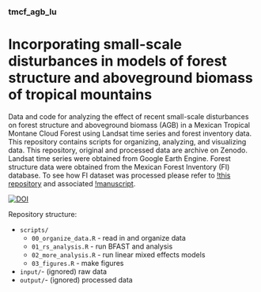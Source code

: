 ### tmcf_agb_lu

# Incorporating small-scale disturbances in models of forest structure and aboveground biomass of tropical mountains

Data and code for analyzing the effect of recent small-scale disturbances on forest structure and aboveground biomass (AGB) in a Mexican Tropical Montane Cloud Forest using Landsat time series and forest inventory data.
This repository contains scripts for organizing, analyzing, and visualizing data.
This repository, original and processed data are archive on Zenodo.
Landsat time series were obtained from Google Earth Engine.
Forest structure data were obtained from the Mexican Forest Inventory (FI) database. To see how FI dataset was processed please refer to [!this repository](https://github.com/adrianauscanga/nmo_cloudforest_landscapes) and associated [!manuscript](https://doi.org/10.1007/s10021-023-00861-1).

[![DOI](https://zenodo.org/badge/479808985.svg)](https://zenodo.org/badge/latestdoi/479808985)

Repository structure:

* `scripts/`
  * `00_organize_data.R` - read in and organize data
  * `01_rs_analysis.R` - run BFAST and analysis
  * `02_more_analysis.R` - run linear mixed effects models
  * `03_figures.R` - make figures
* `input/`- (ignored) raw data
* `output/`- (ignored) processed data
  